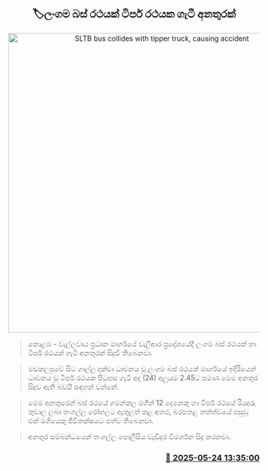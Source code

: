 <p align='center'><b><h2 align='center' title='SLTB bus collides with tipper truck, causing accident'>🏷ලංගම බස් රථයක් ටිපර් රථයක ගැටී අනතුරක් </h2></b></p>
<p align='center'><img src='https://helakuru.sgp1.cdn.digitaloceanspaces.com/esana/images/lib/bus-crash.jpg' width='600' alt='SLTB bus collides with tipper truck, causing accident'></p>

> කොළඹ - වැල්ලවාය ප්‍රධාන මාර්ගයේ වැලිආර ප්‍රදේශයේදී ලංගම බස් රථයක් හා ටිපර් රථයක් ගැටී අනතුරක් සිදුවී ති‍බෙනවා.

> මඩකලපුවේ සිට ගාල්ල දක්වා ධාවනය වූ ලංගම බස් රථයක් මාර්ගයේ ඉදිරියෙන් ධාවනය වූ ටිපර් රථයක පිටුපස ගැටී අද (24) අලුයම 2.45ට පමණ මෙම අනතුර සිදුව ඇති බවයි සඳහන් වන්නේ.

> මෙම අනතුරෙන් බස් රථයේ ගමන්කල මගීන් 12 දෙනෙකු හා ටිපර් රථයේ රියදුරු තුවාල ලබා තංගල්ල රෝහලට ඇතුලත් කළ අතර, බරපතළ තත්ත්වයේ පසුවූ එක් මගියෙකු ජීවිතක්ෂයට පත්ව තිබෙනවා.

> අනතුර සම්බන්ධයෙන් තංගල්ල පොලීසිය වැඩිදුර විමර්ශන සිදු කරනවා.



<h3 align='right'><a href='https://www.helakuru.lk/esana/p/110407/'>📅 2025-05-24 13:35:00</a></h3>
